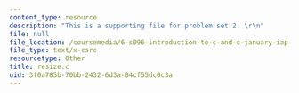 ```yaml
---
content_type: resource
description: "This is a supporting file for problem set 2. \r\n"
file: null
file_location: /coursemedia/6-s096-introduction-to-c-and-c-january-iap-2013/3f0a785b70bb24326d3a84cf55dc0c3a_resize.c
file_type: text/x-csrc
resourcetype: Other
title: resize.c
uid: 3f0a785b-70bb-2432-6d3a-84cf55dc0c3a
---
```

